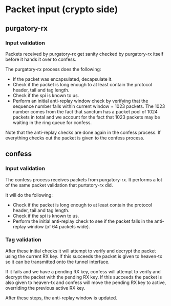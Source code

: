 # Packet input (crypto side)

## purgatory-rx

### Input validation

Packets received by purgatory-rx get sanity checked by purgatory-rx
itself before it hands it over to confess.

The purgatory-rx process does the following:

* If the packet was encapsulated, decapsulate it.
* Check if the packet is long enough to at least contain the protocol
  header, tail and tag length.
* Check if the spi is known to us.
* Perform an initial anti-replay window check by verifying that
  the sequence number falls within current window + 1023 packets. The 1023
  number comes from the fact that sanctum has a packet pool of 1024 packets
  in total and we account for the fact that 1023 packets may be waiting
  in the ring queue for confess.

Note that the anti-replay checks are done again in the confess process.
If everything checks out the packet is given to the confess process.

## confess

### Input validation

The confess process receives packets from purgatory-rx. It performs
a lot of the same packet validation that purtatory-rx did.

It will do the following:

* Check if the packet is long enough to at least contain the protocol
  header, tail and tag length.
* Check if the spi is known to us.
* Perform the initial anti-replay check to see if the packet falls
  in the anti-replay window (of 64 packets wide).

### Tag validation

After these initial checks it will attempt to verify and decrypt
the packet using the current RX key. If this succeeds the packet
is given to heaven-tx so it can be transmitted onto the tunnel
interface.

If it fails and we have a pending RX key, confess will attempt to
verify and decrypt the packet with the pending RX key. If this
succeeds the packet is also given to heaven-tx and confess will
move the pending RX key to active, overriding the previous active
RX key. 

After these steps, the anti-replay window is updated.
